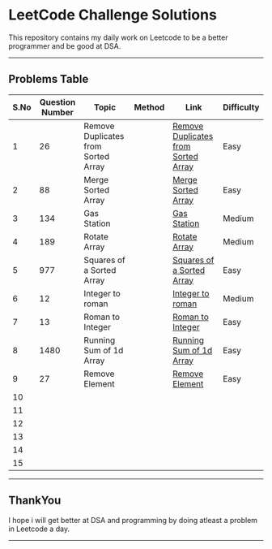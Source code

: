 # LeetCode Challenge Solutions

This repository contains my daily work on Leetcode to be a better programmer and be good at DSA.

---

## Problems Table

| S.No | Question Number | Topic              | Method              | Link                                                                 | Difficulty |
|------|-----------------|--------------------|---------------------|----------------------------------------------------------------------|------------|
| 1    | 26             | Remove Duplicates from Sorted Array         |       | [Remove Duplicates from Sorted Array](https://leetcode.com/problems/remove-duplicates-from-sorted-array/description/)     | Easy |
| 2    | 88              | Merge Sorted Array |                     | [Merge Sorted Array](https://leetcode.com/problems/merge-sorted-array/description/) | Easy       |
| 3    | 134             |  Gas Station   |              | [Gas Station](https://leetcode.com/problems/gas-station/description/)    | Medium     |
| 4    | 189             | Rotate Array       |         | [Rotate Array](https://leetcode.com/problems/rotate-array/description/)    | Medium      |
| 5 |977  |  Squares of a Sorted Array |   | [Squares of a Sorted Array](https://leetcode.com/problems/squares-of-a-sorted-array/description/)   | Easy |
| 6 | 12 | Integer to roman  |   | [Integer to roman](https://leetcode.com/problems/integer-to-roman/description/)   | Medium |
| 7 | 13 |  Roman to Integer |   | [Roman to Integer](https://leetcode.com/problems/roman-to-integer/description/)   | Easy |
| 8 | 1480 |  Running Sum of 1d Array |   | [Running Sum of 1d Array](https://leetcode.com/problems/running-sum-of-1d-array/description/)   | Easy |
| 9 | 27 | Remove Element  |   | [Remove Element](https://leetcode.com/problems/remove-element/description/)   | Easy |
| 10 |  |   |   | []()   |  |
|11  |  |   |   | []()   |  |
| 12 |  |   |   | []()   |  |
| 13 |  |   |   | []()   |  |
| 14 |  |   |   | []()   |  |
| 15 |  |   |   | []()   |  |

---

## ThankYou

I hope i will get better at DSA and programming by doing atleast a problem in Leetcode a day.

---
